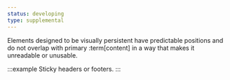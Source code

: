 ```yaml
---
status: developing
type: supplemental
---
```


Elements designed to be visually persistent have predictable positions and do not overlap with primary :term[content] in a way that makes it unreadable or unusable. 

:::example
Sticky headers or footers.
:::